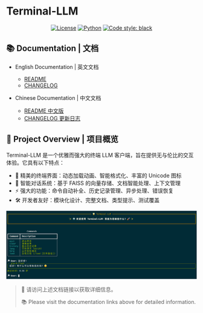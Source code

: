 # Terminal-LLM

<div align="center">

[![License](https://img.shields.io/badge/license-MIT-blue.svg)](LICENSE)
[![Python](https://img.shields.io/badge/python-3.8+-blue.svg)](https://www.python.org/downloads/)
[![Code style: black](https://img.shields.io/badge/code%20style-black-000000.svg)](https://github.com/psf/black)

</div>

## 📚 Documentation | 文档

- English Documentation | 英文文档
  - [README](docs/README.md)
  - [CHANGELOG](docs/changelog/CHANGELOG.md)

- Chinese Documentation | 中文文档
  - [README 中文版](docs/README_CN.md)
  - [CHANGELOG 更新日志](docs/changelog/CHANGELOG_CN.md)

## 🌟 Project Overview | 项目概览

Terminal-LLM 是一个优雅而强大的终端 LLM 客户端，旨在提供无与伦比的交互体验。它具有以下特点：

- 🎨 精美的终端界面：动态加载动画、智能格式化、丰富的 Unicode 图标
- 🧠 智能对话系统：基于 FAISS 的向量存储、文档智能处理、上下文管理
- ⚡ 强大的功能：命令自动补全、历史记录管理、异步处理、错误恢复
- 🛠️ 开发者友好：模块化设计、完整文档、类型提示、测试覆盖

<p align="center">
  <img src="data/present_demo/present.png" alt="Terminal-LLM Demo" width="600">
</p>

> 📖 请访问上述文档链接以获取详细信息。
>
> 📚 Please visit the documentation links above for detailed information.
